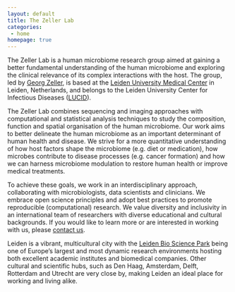 ```yaml
---
layout: default
title: The Zeller Lab
categories:
 - home
homepage: true
---
```

The Zeller Lab is a human microbiome research group aimed at gaining a better fundamental understanding of the human microbiome and exploring the clinical relevance of its complex interactions with the host. The group, led by [Georg Zeller](./team/zeller-georg), is based at the [Leiden University Medical Center](https://www.lumc.nl/) in Leiden, Netherlands, and belongs to the Leiden University Center for Infectious Diseases ([LUCID](https://www.lumc.nl/patientenzorg/poliklinieken-verpleegafdelingen-en-expertise-centra/expertisecentra/leiden-university-center-for-infectious-diseases-lucid/)).  

The Zeller Lab combines sequencing and imaging approaches with computational and statistical analysis techniques to study the composition, function and spatial organisation of the human microbiome. Our work aims to better delineate the human microbiome as an important determinant of human health and disease. We  strive for a more quantitative understanding of how host factors shape the microbiome (e.g. diet or medication), how microbes contribute to disease processes (e.g. cancer formation) and how we can harness microbiome modulation to restore human health or improve medical treatments.  

To achieve these goals, we work in an interdisciplinary approach, collaborating with microbiologists, data scientists and clinicians. We embrace open science principles and adopt best practices to promote reproducible (computational) research. We value diversity and inclusivity in an international team of researchers with diverse educational and cultural backgrounds. If you would like to learn more or are interested in working with us, please [contact us](./contact.html).  

Leiden is a vibrant, multicultural city with the [Leiden Bio Science Park](https://leidenbiosciencepark.nl/) being one of Europe’s largest and most dynamic research environments hosting both excellent academic institutes and biomedical companies. Other cultural and scientific hubs, such as Den Haag, Amsterdam, Delft, Rotterdam and Utrecht are very close by, making Leiden an ideal place for working and living alike.
